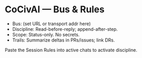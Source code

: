 <!-- status: stub; target: 150+ words -->
<!-- status: stub; target: 150+ words -->
<!-- status: stub; target: 150+ words -->
<!-- status: stub; target: 150+ words -->
<!-- status: stub; target: 150+ words -->
<!-- status: stub; target: 150+ words -->
# CoCivAI — Bus & Rules
- Bus: (set URL or transport addr here)
- Discipline: Read-before-reply; append-after-step.
- Scope: Status-only.  No secrets.
- Trails: Summarize deltas in PRs/issues; link DRs.

Paste the Session Rules into active chats to activate discipline.










